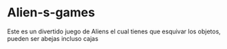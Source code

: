 # Alien-s-games
Este es un divertido juego de Aliens el cual tienes que esquivar los objetos, pueden ser abejas incluso cajas
